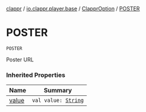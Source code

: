 [clappr](../../index.md) / [io.clappr.player.base](../index.md) / [ClapprOption](index.md) / [POSTER](.)

# POSTER

`POSTER`

Poster URL

### Inherited Properties

| Name | Summary |
|---|---|
| [value](value.md) | `val value: `[`String`](https://kotlinlang.org/api/latest/jvm/stdlib/kotlin/-string/index.html) |
